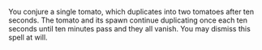 You conjure a single tomato, which duplicates into two tomatoes after ten seconds. The tomato and its spawn continue duplicating once each ten seconds until ten minutes pass and they all vanish. You may dismiss this spell at will.